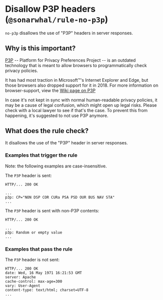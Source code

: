 # Disallow P3P headers (`@sonarwhal/rule-no-p3p`)

`no-p3p` disallows the use of "P3P" headers in server responses.

## Why is this important?

[P3P](https://www.w3.org/TR/P3P11/) -- Platform for Privacy Preferences Project
-- is an outdated technology
that is meant to allow browsers to programmatically check privacy policies.

It has had most traction in Microsoft&trade;'s Internet Explorer and Edge, but
those browsers also dropped support for it in 2018. For more information on
browser-support, view the [Wiki page on P3P](https://en.wikipedia.org/wiki/P3P#User_agent_support)

In case it's not kept in sync with normal human-readable privacy policies, it
may be a cause of legal confusion, which might open up legal risks. Please check
with a local lawyer to see if that's the case. To prevent this from happening,
it's suggested to not use P3P anymore.

## What does the rule check?

It disallows the use of the "P3P" header in server responses.

### Examples that **trigger** the rule

Note: the following examples are case-insensitive.

The `P3P` header is sent:

```text
HTTP/... 200 OK

...
p3p: CP="NON DSP COR CURa PSA PSD OUR BUS NAV STA"
...
```

The `P3P` header is sent with non-P3P contents:

```text
HTTP/... 200 OK

...
p3p: Random or empty value
...
```

### Examples that **pass** the rule

The `P3P` header is not sent:

```text
HTTP/... 200 OK
date: Wed, 16 May 1971 16:21:53 GMT
server: Apache
cache-control: max-age=300
vary: User-Agent
content-type: text/html; charset=UTF-8
...
```
